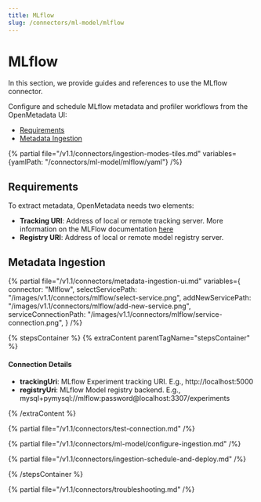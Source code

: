 ```yaml
---
title: MLflow
slug: /connectors/ml-model/mlflow
---
```


# MLflow

In this section, we provide guides and references to use the MLflow connector.

Configure and schedule MLflow metadata and profiler workflows from the OpenMetadata UI:

- [Requirements](#requirements)
- [Metadata Ingestion](#metadata-ingestion)

{% partial file="/v1.1/connectors/ingestion-modes-tiles.md" variables={yamlPath: "/connectors/ml-model/mlflow/yaml"} /%}

## Requirements

To extract metadata, OpenMetadata needs two elements:
- **Tracking URI**: Address of local or remote tracking server. More information on the MLFlow documentation [here](https://www.mlflow.org/docs/latest/tracking.html#where-runs-are-recorded)
- **Registry URI**: Address of local or remote model registry server.

## Metadata Ingestion

{% partial 
  file="/v1.1/connectors/metadata-ingestion-ui.md" 
  variables={
    connector: "Mlflow", 
    selectServicePath: "/images/v1.1/connectors/mlflow/select-service.png",
    addNewServicePath: "/images/v1.1/connectors/mlflow/add-new-service.png",
    serviceConnectionPath: "/images/v1.1/connectors/mlflow/service-connection.png",
} 
/%}

{% stepsContainer %}
{% extraContent parentTagName="stepsContainer" %}

#### Connection Details

- **trackingUri**: MLflow Experiment tracking URI. E.g., http://localhost:5000
- **registryUri**: MLflow Model registry backend. E.g., mysql+pymysql://mlflow:password@localhost:3307/experiments

{% /extraContent %}

{% partial file="/v1.1/connectors/test-connection.md" /%}

{% partial file="/v1.1/connectors/ml-model/configure-ingestion.md" /%}

{% partial file="/v1.1/connectors/ingestion-schedule-and-deploy.md" /%}

{% /stepsContainer %}

{% partial file="/v1.1/connectors/troubleshooting.md" /%}
